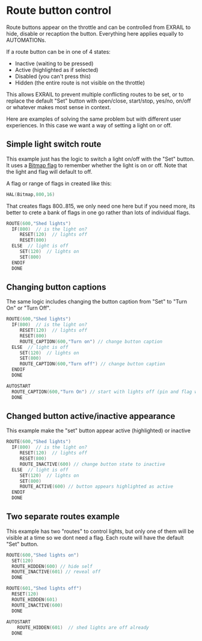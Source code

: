 # Route button control

Route buttons appear on the throttle and can be controlled from EXRAIL to hide, disable or recaption the button. Everything here applies equally to AUTOMATIONs.

If a route button can be in one of 4 states:
  
- Inactive (waiting to be pressed)
- Active (highlighted as if selected)
- Disabled (you can't press this)
- Hidden (the entire route is not visible on the throttle)

This allows EXRAIL to prevent multiple conflicting routes to be set, or to replace the default "Set" button with open/close, start/stop, yes/no, on/off or whatever makes most sense in context.

Here are examples of solving the same problem but with different user experiences.
In this case we want a way of setting a light on or off.

## Simple light switch route

 This example just has the logic to switch a light on/off with the "Set" button.
 It uses a [Bitmap flag](/products/ex-commandstation/EXRAIL/cookbooks/flags-and-latches/flags.md) to remember whether the light is on or off. Note that the light and flag will default to off.

 A flag or range of flags in created like this:

```cpp
HAL(Bitmap,800,16)
```

That creates flags 800..815, we only need one here but if you need more, its better to crete a bank of flags in one go rather than lots of individual flags.

```cpp
ROUTE(600,"Shed lights")
  IF(800)  // is the light on? 
     RESET(120)  // lights off
     RESET(800)
  ELSE  // light is off 
     SET(120)  // lights on
     SET(800)
  ENDIF
  DONE
```

## Changing button captions

The same logic includes changing the button caption from "Set" to "Turn On" or "Turn Off".

```cpp
ROUTE(600,"Shed lights")
  IF(800)  // is the light on? 
     RESET(120)  // lights off
     RESET(800)
     ROUTE_CAPTION(600,"Turn on") // change button caption
  ELSE  // light is off 
     SET(120)  // lights on
     SET(800)
     ROUTE_CAPTION(600,"Turn off") // change button caption
  ENDIF
  DONE

AUTOSTART
  ROUTE_CAPTION(600,"Turn On") // start with lights off (pin and flag will default off)
  DONE

```

## Changed button active/inactive appearance

This example make the "set" button appear active (highlighted) or inactive

```cpp
ROUTE(600,"Shed lights")
  IF(800)  // is the light on? 
     RESET(120)  // lights off
     RESET(800)
     ROUTE_INACTIVE(600) // change button state to inactive
  ELSE  // light is off 
     SET(120)  // lights on
     SET(800)
     ROUTE_ACTIVE(600) // button appears highlighted as active
  ENDIF
  DONE
```

## Two separate routes example

This example has two "routes" to control lights, but only one of them will be visible at a time so we dont need a flag.
Each route will have the default "Set" button.

```cpp
ROUTE(600,"Shed lights on")
  SET(120)
  ROUTE_HIDDEN(600) // hide self
  ROUTE_INACTIVE(601) // reveal off 
  DONE

ROUTE(601,"Shed lights off")
  RESET(120)
  ROUTE_HIDDEN(601)
  ROUTE_INACTIVE(600)
  DONE
  
AUTOSTART
    ROUTE_HIDDEN(601)  // shed lights are off already
  DONE
```
